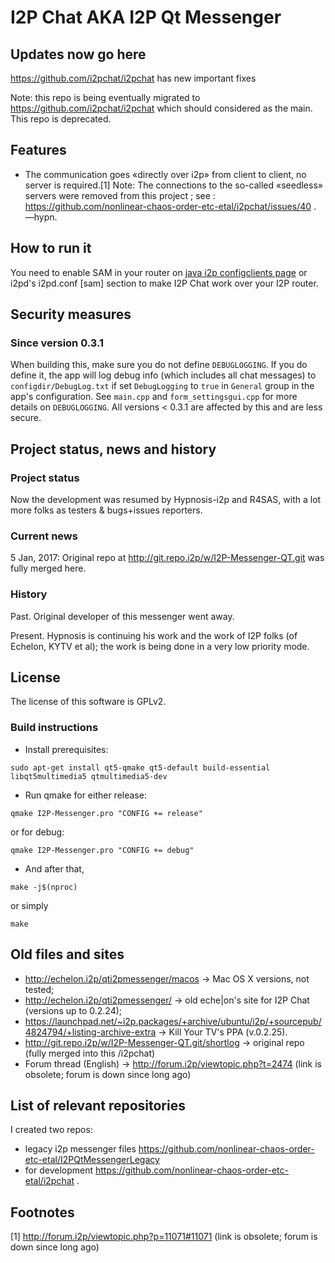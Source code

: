 # I2P Chat AKA I2P Qt Messenger

## Updates now go here

https://github.com/i2pchat/i2pchat has new important fixes

Note: this repo is being eventually migrated to https://github.com/i2pchat/i2pchat which should considered as the main. This repo is deprecated.

## Features

 * The communication goes «directly over i2p» from client to client, no server is required.[1] Note: The connections to the so-called «seedless» servers were removed from this project ; see : https://github.com/nonlinear-chaos-order-etc-etal/i2pchat/issues/40 . —hypn.

## How to run it

You need to enable SAM in your router on <a href="http://127.0.0.1:7657/configclients">java i2p configclients page</a> or i2pd's i2pd.conf [sam] section to make I2P Chat work over your I2P router.

## Security measures

### Since version 0.3.1

When building this, make sure you do not define `DEBUGLOGGING`. If you do define it, the app will log debug info (which includes all chat messages) to `configdir/DebugLog.txt` if set `DebugLogging` to `true` in `General` group in the app's configuration. See `main.cpp` and `form_settingsgui.cpp` for more details on `DEBUGLOGGING`. All versions < 0.3.1 are affected by this and are less secure.
    
## Project status, news and history

### Project status

Now the development was resumed by Hypnosis-i2p and R4SAS, with a lot more folks as testers &amp; bugs+issues reporters.

### Current news

5 Jan, 2017: Original repo at http://git.repo.i2p/w/I2P-Messenger-QT.git was fully merged here.
  
### History

Past. Original developer of this messenger went away.

Present. Hypnosis is continuing his work and the work of I2P folks (of Echelon, KYTV et al); the work is being done in a very low priority mode.

## License

The license of this software is GPLv2.

### Build instructions

 * Install prerequisites:
```
sudo apt-get install qt5-qmake qt5-default build-essential libqt5multimedia5 qtmultimedia5-dev
```
 * Run qmake for either release:
```
qmake I2P-Messenger.pro "CONFIG += release"
```
or for debug:
```
qmake I2P-Messenger.pro "CONFIG += debug"
```
 * And after that,
```
make -j$(nproc)
```
or simply
```
make
```

## Old files and sites

 * http://echelon.i2p/qti2pmessenger/macos → Mac OS X versions, not tested;
 * http://echelon.i2p/qti2pmessenger/ → old eche|on's site for I2P Chat (versions up to 0.2.24);
 * https://launchpad.net/~i2p.packages/+archive/ubuntu/i2p/+sourcepub/4824794/+listing-archive-extra → Kill Your TV's PPA (v.0.2.25).
 * http://git.repo.i2p/w/I2P-Messenger-QT.git/shortlog → original repo (fully merged into this /i2pchat)
 * Forum thread (English) → http://forum.i2p/viewtopic.php?t=2474 (link is obsolete; forum is down since long ago)

## List of relevant repositories
 
I created two repos:

 * legacy i2p messenger files https://github.com/nonlinear-chaos-order-etc-etal/I2PQtMessengerLegacy
 * for development https://github.com/nonlinear-chaos-order-etc-etal/i2pchat .

## Footnotes

[1] http://forum.i2p/viewtopic.php?p=11071#11071 (link is obsolete; forum is down since long ago)
